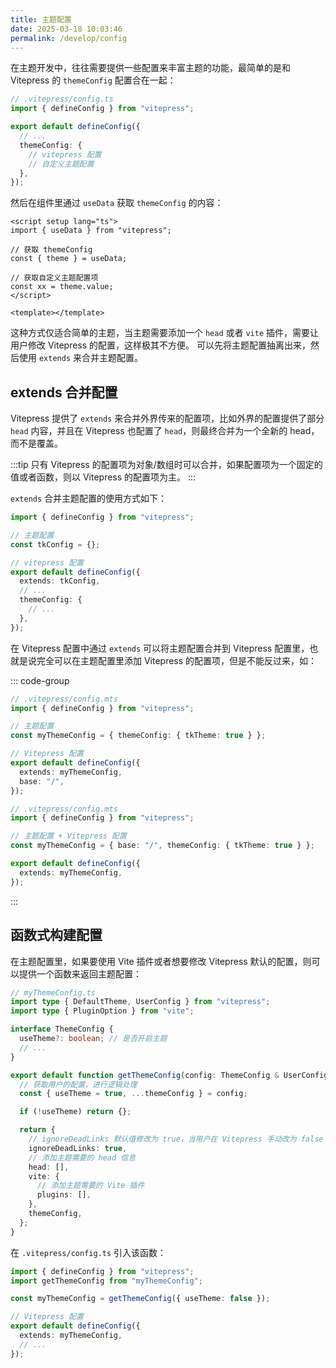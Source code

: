 ```yaml
---
title: 主题配置
date: 2025-03-18 10:03:46
permalink: /develop/config
---
```


在主题开发中，往往需要提供一些配置来丰富主题的功能，最简单的是和 Vitepress 的 `themeConfig` 配置合在一起：

```ts
// .vitepress/config.ts
import { defineConfig } from "vitepress";

export default defineConfig({
  // ...
  themeConfig: {
    // vitepress 配置
    // 自定义主题配置
  },
});
```

然后在组件里通过 `useData` 获取 `themeConfig` 的内容：

```vue
<script setup lang="ts">
import { useData } from "vitepress";

// 获取 themeConfig
const { theme } = useData;

// 获取自定义主题配置项
const xx = theme.value;
</script>

<template></template>
```

这种方式仅适合简单的主题，当主题需要添加一个 `head` 或者 `vite` 插件，需要让用户修改 Vitepress 的配置，这样极其不方便。 可以先将主题配置抽离出来，然后使用 `extends` 来合并主题配置。

## extends 合并配置

Vitepress 提供了 `extends` 来合并外界传来的配置项，比如外界的配置提供了部分 `head` 内容，并且在 Vitepress 也配置了 `head`，则最终合并为一个全新的 head，而不是覆盖。

:::tip
只有 Vitepress 的配置项为对象/数组时可以合并，如果配置项为一个固定的值或者函数，则以 Vitepress 的配置项为主。
:::

`extends` 合并主题配置的使用方式如下：

```ts {4,8}
import { defineConfig } from "vitepress";

// 主题配置
const tkConfig = {};

// vitepress 配置
export default defineConfig({
  extends: tkConfig,
  // ...
  themeConfig: {
    // ...
  },
});
```

在 Vitepress 配置中通过 `extends` 可以将主题配置合并到 Vitepress 配置里，也就是说完全可以在主题配置里添加 Vitepress 的配置项，但是不能反过来，如：

::: code-group

```ts [各自配置]
// .vitepress/config.mts
import { defineConfig } from "vitepress";

// 主题配置
const myThemeConfig = { themeConfig: { tkTheme: true } };

// Vitepress 配置
export default defineConfig({
  extends: myThemeConfig,
  base: "/",
});
```

```ts [统一配置]
// .vitepress/config.mts
import { defineConfig } from "vitepress";

// 主题配置 + Vitepress 配置
const myThemeConfig = { base: "/", themeConfig: { tkTheme: true } };

export default defineConfig({
  extends: myThemeConfig,
});
```

:::

## 函数式构建配置

在主题配置里，如果要使用 Vite 插件或者想要修改 Vitepress 默认的配置，则可以提供一个函数来返回主题配置：

```ts
// myThemeConfig.ts
import type { DefaultTheme, UserConfig } from "vitepress";
import type { PluginOption } from "vite";

interface ThemeConfig {
  useTheme?: boolean; // 是否开启主题
  // ...
}

export default function getThemeConfig(config: ThemeConfig & UserConfig<DefaultTheme.Config> = {}): UserConfig {
  // 获取用户的配置，进行逻辑处理
  const { useTheme = true, ...themeConfig } = config;

  if (!useTheme) return {};

  return {
    // ignoreDeadLinks 默认值修改为 true，当用户在 Vitepress 手动改为 false 才为 false
    ignoreDeadLinks: true,
    // 添加主题需要的 head 信息
    head: [],
    vite: {
      // 添加主题需要的 Vite 插件
      plugins: [],
    },
    themeConfig,
  };
}
```

在 `.vitepress/config.ts` 引入该函数：

```ts
import { defineConfig } from "vitepress";
import getThemeConfig from "myThemeConfig";

const myThemeConfig = getThemeConfig({ useTheme: false });

// Vitepress 配置
export default defineConfig({
  extends: myThemeConfig,
  // ...
});
```
